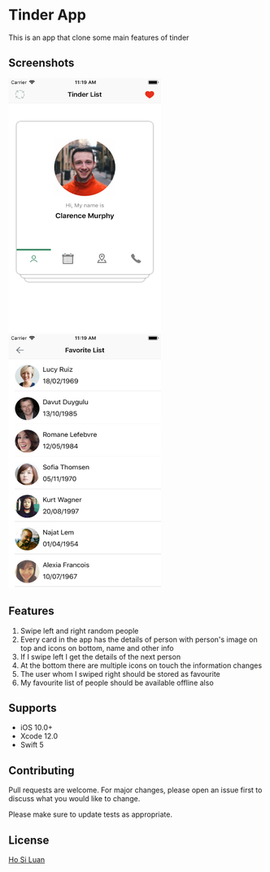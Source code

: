
# Tinder App

This is an app that clone some main features of tinder 
## Screenshots
<img src="ScreenShots/tinder_list.png" width="300" height="500">                                <img src="ScreenShots/favorite_list.png" width="300" height="500">                                

## Features
1. Swipe left and right random people
2. Every card in the app has the details of person with person's image on top and icons on bottom, name and other info
3. If I swipe left I get the details of the next person
4. At the bottom there are multiple icons on touch the information changes
5. The user whom I swiped right should be stored as favourite
6. My favourite list of people should be available offline also

## Supports
- iOS 10.0+
- Xcode 12.0
- Swift 5

## Contributing
Pull requests are welcome. For major changes, please open an issue first to discuss what you would like to change.

Please make sure to update tests as appropriate.

## License
[Ho Si Luan](https://www.linkedin.com/in/hosiluan/)
